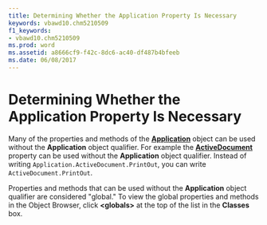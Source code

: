 ```yaml
---
title: Determining Whether the Application Property Is Necessary
keywords: vbawd10.chm5210509
f1_keywords:
- vbawd10.chm5210509
ms.prod: word
ms.assetid: a8666cf9-f42c-8dc6-ac40-df487b4bfeeb
ms.date: 06/08/2017
---
```



# Determining Whether the Application Property Is Necessary

Many of the properties and methods of the  **[Application](application-object-word.md)** object can be used without the **Application** object qualifier. For example the **[ActiveDocument](application-activedocument-property-word.md)** property can be used without the **Application** object qualifier. Instead of writing `Application.ActiveDocument.PrintOut`, you can write  `ActiveDocument.PrintOut`.

Properties and methods that can be used without the  **Application** object qualifier are considered "global." To view the global properties and methods in the Object Browser, click **&lt;globals&gt;** at the top of the list in the **Classes** box.

